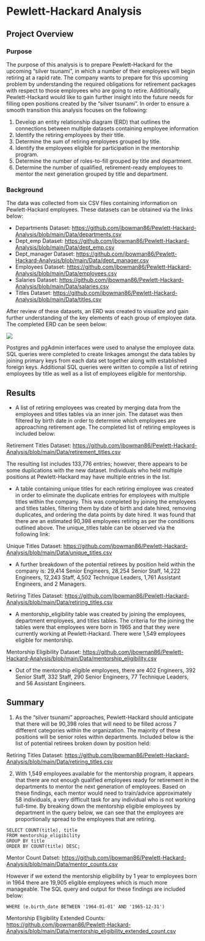# Pewlett-Hackard Analysis 

## Project Overview 

### Purpose

The purpose of this analysis is to prepare Pewlett-Hackard for the upcoming “silver tsunami”, in which a number of their employees will begin retiring at a rapid rate.  The company wants to prepare for this upcoming problem by understanding the required obligations for retirement packages with respect to those employees who are going to retire.  Additionally, Pewlett-Hackard would like to gain further insight into the future needs for filling open positions created by the “silver tsunami”. In order to ensure a smooth transition this analysis focuses on the following: 

1.	Develop an entity relationship diagram (ERD) that outlines the connections between multiple datasets containing employee information
2.	Identify the retiring employees by their title.
2.	Determine the sum of retiring employees grouped by title.
3.	Identify the employees eligible for participation in the mentorship program.
4.	Determine the number of roles-to-fill grouped by title and department.
5.	Determine the number of qualified, retirement-ready employees to mentor the next generation grouped by title and department.

### Background

The data was collected from six CSV files containing information on Pewlett-Hackard employees.  These datasets can be obtained via the links below:

  - Departments Dataset: https://github.com/jbowman86/Pewlett-Hackard-Analysis/blob/main/Data/departments.csv
  - Dept_emp Dataset: https://github.com/jbowman86/Pewlett-Hackard-Analysis/blob/main/Data/dept_emp.csv
  - Dept_manager Dataset: https://github.com/jbowman86/Pewlett-Hackard-Analysis/blob/main/Data/dept_manager.csv
  - Employees Dataset: https://github.com/jbowman86/Pewlett-Hackard-Analysis/blob/main/Data/employees.csv  
  - Salaries Dataset: https://github.com/jbowman86/Pewlett-Hackard-Analysis/blob/main/Data/salaries.csv  
  - Titles Dataset: https://github.com/jbowman86/Pewlett-Hackard-Analysis/blob/main/Data/titles.csv

After review of these datasets, an ERD was created to visualize and gain further understanding of the key elements of each group of employee data.  The completed ERD can be seen below:

![
](https://github.com/jbowman86/Pewlett-Hackard-Analysis/blob/main/Data/ERD_Pewlett_Hackard.png)

Postgres and pgAdmin interfaces were used to analyse the employee data.  SQL queries were completed to create linkages amongst the data tables by joining primary keys from each data set together along with established foreign keys.  Additional SQL queries were written to compile a list of retiring employees by title as well as a list of employees eligible for mentorship.

## Results  

- A list of retiring employees was created by merging data from the employees and titles tables via an inner join.  The dataset was then filtered by birth date in order to determine which employees are approaching retirement age.  The completed list of retiring employees is included below:

Retirement Titles Dataset: https://github.com/jbowman86/Pewlett-Hackard-Analysis/blob/main/Data/retirement_titles.csv

The resulting list includes 133,776 entries; however, there appears to be some duplications with the new dataset.  Individuals who held multiple positions at Pewlett-Hackard may have multiple entries in the list.

- A table containing unique titles for each retiring employee was created in order to eliminate the duplicate entries for employees with multiple titles within the company.  This was completed by joining the employees and titles tables, filtering them by date of birth and date hired, removing duplicates, and ordering the data points by date hired.  It was found that there are an estimated 90,398 employees retiring as per the conditions outlined above.  The unique_titles table can be observed via the following link:

Unique Titles Dataset: https://github.com/jbowman86/Pewlett-Hackard-Analysis/blob/main/Data/unique_titles.csv

- A further breakdown of the potential retirees by position held within the company is: 29,414 Senior Engineers, 28,254 Senior Staff, 14,222 Engineers, 12,243 Staff, 4,502 Technique Leaders, 1,761 Assistant Engineers, and 2 Managers. 

Retiring Titles Dataset: https://github.com/jbowman86/Pewlett-Hackard-Analysis/blob/main/Data/retiring_titles.csv

- A mentorship_eligibility table was created by joining the employees, department employees, and titles tables. The criteria for the joining the tables were that employees were born in 1965 and that they were currently working at Pewlett-Hackard. There were 1,549 employees eligible for mentorship.

Mentorship Eligibility Dataset: https://github.com/jbowman86/Pewlett-Hackard-Analysis/blob/main/Data/mentorship_eligibility.csv

- Out of the mentorship eligible employees, there are 402 Engineers, 392 Senior Staff, 332 Staff, 290 Senior Engineers, 77 Technique Leaders, and 56 Assistant Engineers. 

## Summary

1.	As the “silver tsunami” approaches, Pewlett-Hackard should anticipate  that there will be 90,398 roles that will need to be filled across 7 different categories within the organization.  The majority of these positions will be senior roles within departments.  Included below is the list of potential retirees broken down by position held:

Retiring Titles Dataset: https://github.com/jbowman86/Pewlett-Hackard-Analysis/blob/main/Data/retiring_titles.csv

2.	With 1,549 employees available for the mentorship program, it appears that there are not enough qualified employees ready for retirement in the departments to mentor the next generation of employees. Based on these findings, each mentor would need to train/advice approximately 58 individuals, a very difficult task for any individual who is not working full-time.  By breaking down the mentorship eligible employees by department in the query below, we can see that the employees are proportionally spread to the employees that are retiring. 
```
SELECT COUNT(title), title
FROM mentorship_eligibility
GROUP BY title
ORDER BY COUNT(title) DESC;
```
Mentor Count Datset: https://github.com/jbowman86/Pewlett-Hackard-Analysis/blob/main/Data/mentor_counts.csv

However if we extend the mentorship eligibility by 1 year to employees born in 1964 there are 19,905 eligible employees which is much more manageable.  The SQL query and output for these findings are included below:

```
WHERE (e.birth_date BETWEEN '1964-01-01' AND '1965-12-31')
```
Mentorship Eligibility Extended Counts: https://github.com/jbowman86/Pewlett-Hackard-Analysis/blob/main/Data/mentorship_eligibility_extended_count.csv

